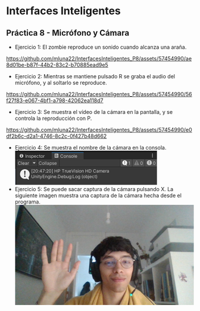 # Interfaces Inteligentes
## Práctica 8 - Micrófono y Cámara

- Ejercicio 1: El zombie reproduce un sonido cuando alcanza una araña.  

https://github.com/mluna22/InterfacesInteligentes_P8/assets/57454990/ae8d01be-b87f-44b2-83c2-b70885ead9e5


- Ejercicio 2: Mientras se mantiene pulsado R se graba el audio del micrófono, y al soltarlo se reproduce.  

https://github.com/mluna22/InterfacesInteligentes_P8/assets/57454990/56f27f83-e067-4bf1-a798-42062ea118d7


- Ejercicio 3: Se muestra el vídeo de la cámara en la pantalla, y se controla la reproducción con P.  

https://github.com/mluna22/InterfacesInteligentes_P8/assets/57454990/e0df2b6c-d2a1-4746-8c2c-0f427b48d662


- Ejercicio 4: Se muestra el nombre de la cámara en la consola.  
![ej4](demos/ej4.png)  
- Ejercicio 5: Se puede sacar captura de la cámara pulsando X. La siguiente imagen muestra una captura de la cámara hecha desde el programa.  
![ej5](demos/1.png)  
